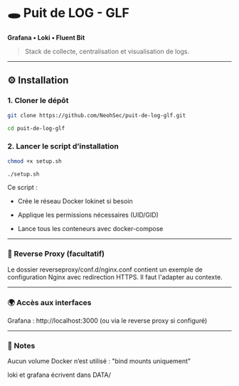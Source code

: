 # 🕳️ Puit de LOG - GLF  
**Grafana • Loki • Fluent Bit**

> Stack de collecte, centralisation et visualisation de logs.

---

## ⚙️ Installation

### 1. Cloner le dépôt

```bash
git clone https://github.com/NeohSec/puit-de-log-glf.git
```
```bash
cd puit-de-log-glf
```
### 2. Lancer le script d’installation

```bash
chmod +x setup.sh
```
```bash
./setup.sh
```

Ce script :

- Crée le réseau Docker lokinet si besoin

- Applique les permissions nécessaires (UID/GID)

- Lance tous les conteneurs avec docker-compose

---

### 🔐 Reverse Proxy (facultatif)

Le dossier reverseproxy/conf.d/nginx.conf contient un exemple de configuration Nginx avec redirection HTTPS.
Il faut l'adapter au contexte.

 ---

### 🌍 Accès aux interfaces

Grafana : http://localhost:3000
(ou via le reverse proxy si configuré)

---

### 🧾 Notes

Aucun volume Docker n’est utilisé : "bind mounts uniquement"

loki et grafana écrivent dans DATA/

